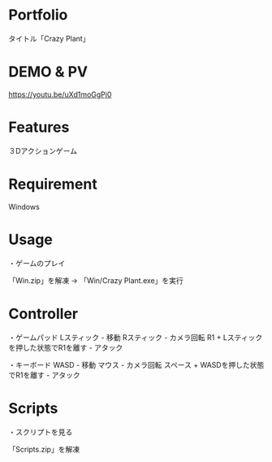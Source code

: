 # Portfolio

タイトル「Crazy Plant」

# DEMO & PV

https://youtu.be/uXd1moGgPj0

# Features

３Dアクションゲーム

# Requirement

Windows

# Usage

・ゲームのプレイ

「Win.zip」を解凍 -> 「Win/Crazy Plant.exe」を実行

# Controller

・ゲームパッド
Lスティック - 移動
Rスティック - カメラ回転
R1 + Lスティックを押した状態でR1を離す - アタック

・キーボード
WASD - 移動
マウス - カメラ回転
スペース + WASDを押した状態でR1を離す - アタック

# Scripts

・スクリプトを見る

「Scripts.zip」を解凍
